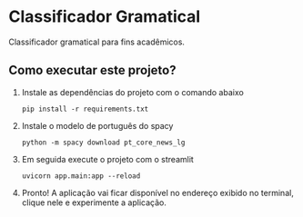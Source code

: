 # Classificador Gramatical 

Classificador gramatical para fins acadêmicos.

## Como executar este projeto?

1. Instale as dependências do projeto com o comando abaixo
    ```shell
    pip install -r requirements.txt
    ```
2. Instale o modelo de português do spacy
    ```shell
    python -m spacy download pt_core_news_lg
    ```
3. Em seguida execute o projeto com o streamlit
    ```shell
    uvicorn app.main:app --reload
    ```
4. Pronto! A aplicação vai ficar disponível no endereço exibido no terminal, clique nele e experimente a aplicação.